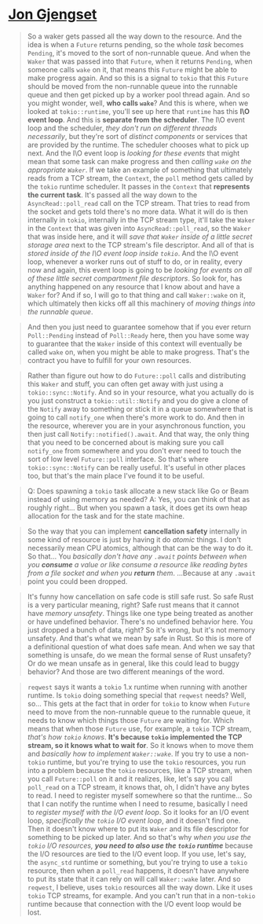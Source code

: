 # [Jon Gjengset](https://www.youtube.com/watch?v=o2ob8zkeq2s)

> So a waker gets passed all the way down to the resource. And the idea is when a `Future` returns pending, so the whole _task_ becomes `Pending`, it's moved to the sort of non-runnable queue. And when the `Waker` that was passed into that `Future`, when it returns `Pending`, when someone calls `wake` on it, that means this `Future` might be able to make progress again. And so this is a signal to `tokio` that this `Future` should be moved from the non-runnable queue into the runnable queue and then get picked up by a worker pool thread again. And so you might wonder, well, **who calls `wake`**? And this is where, when we looked at `tokio::runtime`, you'll see up here that `runtime` has this **I\O event loop**. And this is **separate from the scheduler**. The I\O event loop and the scheduler, _they don't run on different threads necessarily_, but they're sort of _distinct components_ or services that are provided by the runtime. The scheduler chooses what to pick up next. And the I\O event loop is _looking for these events_ that might mean that some task can make progress and then _calling `wake` on the appropriate `Waker`_. If we take an example of something that ultimately reads from a TCP stream, the `Context`, the `poll` method gets called by the `tokio` runtime scheduler. It passes in the `Context` that **represents the current task**. It's passed all the way down to the `AsyncRead::poll_read` call on the TCP stream. That tries to read from the socket and gets told there's no more data. What it will do is then internally in `tokio`, internally in the TCP stream type, it'll take the `Waker` in the `Context` that was given into `AsyncRead::poll_read`, so the `Waker` that was inside here, and it will _save that `Waker` inside of a little secret storage area_ next to the TCP stream's file descriptor. And all of that is _stored inside of the I\O event loop inside `tokio`_. And the I\O event loop, whenever a worker runs out of stuff to do, or in reality, every now and again, this event loop is going to be _looking for events on all of these little secret compartment file descriptors_. So look for, has anything happened on any resource that I know about and have a `Waker` for? And if so, I will go to that thing and call `Waker::wake` on it, which ultimately then kicks off all this machinery of _moving things into the runnable queue_.

> And then you just need to guarantee somehow that if you ever return `Poll::Pending` instead of `Poll::Ready` here, then you have some way to guarantee that the `Waker` inside of this context will eventually be called `wake` on, when you might be able to make progress. That's the contract you have to fulfill for your own resources.

> Rather than figure out how to do `Future::poll` calls and distributing this `Waker` and stuff, you can often get away with just using a `tokio::sync::Notify`. And so in your resource, what you actually do is you just construct a `tokio::util::Notify` and you do give a clone of the `Notify` away to something or stick it in a queue somewhere that is going to call `notify_one` when there's more work to do. And then in the resource, wherever you are in your asynchronous function, you then just call `Notify::notified().await`. And that way, the only thing that you need to be concerned about is making sure you call `notify_one` from somewhere and you don't ever need to touch the sort of low level `Future::poll` interface. So that's where `tokio::sync::Notify` can be really useful. It's useful in other places too, but that's the main place I've found it to be useful.

> Q: Does spawning a `tokio` task allocate a new stack like Go or Beam instead of using memory as needed?
> A: Yes, you can think of that as roughly right... But when you spawn a task, it does get its own heap allocation for the task and for the state machine.

> So the way that you can implement **cancellation safety** internally in some kind of resource is just by having it do _atomic_ things. I don't necessarily mean CPU atomics, although that can be the way to do it. So that... You _basically don't have any `.await` points between when you **consume** a value or like consume a resource like reading bytes from a file socket and when you **return** them_.
> ...Because at any `.await` point you could been dropped.

> It's funny how cancellation on safe code is still safe rust.
> So safe Rust is a very particular meaning, right? Safe rust means that it cannot have _memory unsafety_. Things like one type being treated as another or have undefined behavior. There's no undefined behavior here. You just dropped a bunch of data, right? So it's wrong, but it's not memory unsafety. And that's what we mean by safe in Rust. So this is more of a definitional question of what does safe mean. And when we say that something is unsafe, do we mean the formal sense of Rust unsafety? Or do we mean unsafe as in general, like this could lead to buggy behavior? And those are two different meanings of the word.

> `reqwest` says it wants a `tokio` 1.x runtime when running with another runtime. Is `tokio` doing something special that `reqwest` needs? Well, so… This gets at the fact that in order for `tokio` to know when `Future` need to move from the non-runnable queue to the runnable queue, it needs to know which things those `Future` are waiting for. Which means that when those `Future` use, for example, a `tokio` TCP stream, _that's how `tokio` knows_. **It's because `tokio` implemented the TCP stream, so it knows what to wait for**. So it knows when to move them and _basically how to implement `Waker::wake`_. If you try to use a non-`tokio` runtime, but you're trying to use the `tokio` resources, you run into a problem because the `tokio` resources, like a TCP stream, when you call `Future::poll` on it and it realizes, like, let's say you call `poll_read` on a TCP stream, it knows that, oh, I didn't have any bytes to read. I need to register myself somewhere so that the runtime... So that I can notify the runtime when I need to resume, basically I need to _register myself with the I/O event loop_. So it looks for an I/O event loop, _specifically the `tokio` I/O event loop_, and it doesn't find one. Then it doesn't know where to put its `Waker` and its file descriptor for something to be picked up later. And so that's why _when you use the `tokio` I/O resources, **you need to also use the `tokio` runtime**_ because the I/O resources are tied to the I/O event loop. If you use, let's say, the `async_std` runtime or something, but you're trying to use a `tokio` resource, then when a `poll_read` happens, it doesn't have anywhere to put its state that it can rely on will call `Waker::wake` later. And so `reqwest`, I believe, uses `tokio` resources all the way down. Like it uses `tokio` TCP streams, for example. And you can't run that in a non-`tokio` runtime because that connection with the I/O event loop would be lost.
